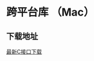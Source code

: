 # 跨平台库 （Mac）

## 下载地址

[最新C接口下载](https://imsdk-1252463788.cos.ap-guangzhou.myqcloud.com/5.0.6/cross-platform/TIM_Cross_Platform_Mac_latest.zip)
